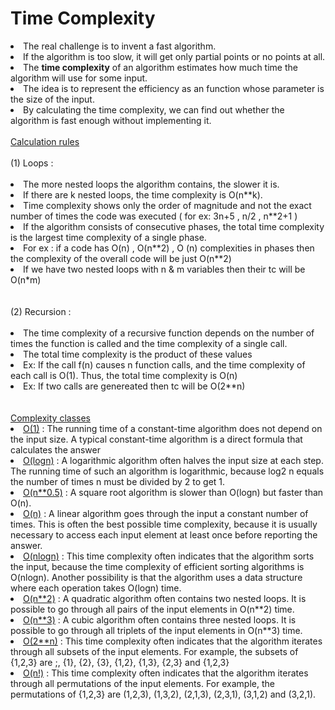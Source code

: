 # Time Complexity

<li>The real challenge is to invent a fast algorithm.</li>
<li>If the algorithm is too slow, it will get only partial points or no points at all.</li>
<li>The <b>time complexity</b> of an algorithm estimates how much time the algorithm will use for some input.</li>
<li>The idea is to represent the efficiency as an function whose parameter is the size of the input. </li>
<li>By calculating the time complexity, we can find out whether the algorithm is fast enough without implementing it.</li>
<br>
<ins>Calculation rules</ins>
<br><br>
(1) Loops : 
<br><br>
<li>The more nested loops the algorithm contains, the slower it is.</li>
<li>If there are k nested loops, the time complexity is O(n**k).</li>
<li>Time complexity shows only the order of magnitude and not the exact number of times the code was executed ( for ex: 3n+5 , n/2 , n**2+1 )</li>
<li>If the algorithm consists of consecutive phases, the total time complexity is the largest time complexity of a single phase.</li>
<li>For ex : if a code has O(n) , O(n**2) , O (n) complexities in phases then the complexity of the overall code will be just O(n**2)</li>
<li>If we have two nested loops with n & m variables then their tc will be O(n*m)</li>
<br><br>
(2) Recursion : 
<br><br>
<li>The time complexity of a recursive function depends on the number of times the function is called and the time complexity of a single call. </li>
<li>The total time complexity is the product of these values</li>
<li>Ex: If the call f(n) causes n function calls, and the time complexity of each call is O(1). Thus, the total time complexity is O(n)</li>
<li>Ex: If two calls are genereated then tc will be O(2**n)</li>
<br><br>
<ins>Complexity classes</ins>
<li><ins>O(1)</ins> : The running time of a constant-time algorithm does not depend on the
input size. A typical constant-time algorithm is a direct formula that
calculates the answer</li>
<li><ins>O(logn)</ins> : A logarithmic algorithm often halves the input size at each step. The
running time of such an algorithm is logarithmic, because log2 n equals the
number of times n must be divided by 2 to get 1.</li>
<li><ins>O(n**0.5)</ins> : A square root algorithm is slower than O(logn) but faster than O(n).
</li>
<li><ins>O(n)</ins> :  A linear algorithm goes through the input a constant number of times. This
is often the best possible time complexity, because it is usually necessary to
access each input element at least once before reporting the answer.</li>
<li><ins>O(nlogn)</ins> : This time complexity often indicates that the algorithm sorts the input,
because the time complexity of efficient sorting algorithms is O(nlogn).
Another possibility is that the algorithm uses a data structure where each
operation takes O(logn) time.</li>
<li><ins>O(n**2)</ins> : A quadratic algorithm often contains two nested loops. It is possible to
go through all pairs of the input elements in O(n**2) time.</li>
<li><ins>O(n**3)</ins> : A cubic algorithm often contains three nested loops. It is possible to go
through all triplets of the input elements in O(n**3) time.</li>
<li><ins>O(2**n)</ins> : This time complexity often indicates that the algorithm iterates through
all subsets of the input elements. For example, the subsets of {1,2,3} are ;,
{1}, {2}, {3}, {1,2}, {1,3}, {2,3} and {1,2,3}</li>
<li><ins>O(n!)</ins> : This time complexity often indicates that the algorithm iterates through
all permutations of the input elements. For example, the permutations of
{1,2,3} are (1,2,3), (1,3,2), (2,1,3), (2,3,1), (3,1,2) and (3,2,1).
</li>
